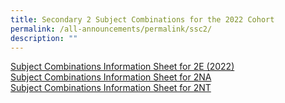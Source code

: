 ```yaml
---
title: Secondary 2 Subject Combinations for the 2022 Cohort
permalink: /all-announcements/permalink/ssc2/
description: ""
---
```


[Subject Combinations Information Sheet for 2E (2022)](/files/Subject%20Combinations/2023/Subject%20Combinations%20Information%20Sheet%20for%202E%20(2022).pdf)<br>
[Subject Combinations Information Sheet for 2NA](/files/Subject%20Combinations/Subject%20Combinations%20Information%20Sheet%20for%202NA.pdf)<br>
[Subject Combinations Information Sheet for 2NT](/files/Subject%20Combinations/Subject%20Combinations%20Information%20Sheet%20for%202NT.pdf)